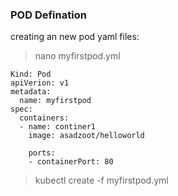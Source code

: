 ### POD Defination
creating an new pod yaml files:
>nano myfirstpod.yml
 
```
Kind: Pod
apiVerion: v1
metadata:
  name: myfirstpod
spec:
  containers:
  - name: continer1
    image: asadzoot/helloworld
    
    ports:
    - containerPort: 80
```

>kubectl create -f myfirstpod.yml

